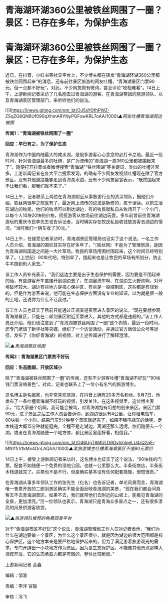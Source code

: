 # 青海湖环湖360公里被铁丝网围了一圈？景区：已存在多年，为保护生态

# 青海湖环湖360公里被铁丝网围了一圈？景区：已存在多年，为保护生态

近日，在抖音、小红书等社交平台上，不少博主都在转发“青海湖环湖360公里都被铁丝网围起来”的消息，还有前往景区旅游的网友吐槽，“青海湖景区门票90元，但一点都不好玩”。对此，不少网友颇有微词，甚至评论“吃相难看”。14日上午，上游新闻记者采访了几名刚去过青海湖的游客、在青海湖带团的旅游领队，以及青海湖景区管理部门，来听听他们的说法。

![](https://inews.gtimg.com/om_bt/OJ5sYGfhPWZ-
ZSqZG6QN6Uf090qXhmARYNyPGFowKRL7oAA/1000)_▲网友吐槽青海湖周边被围_

**传闻1：“青海湖被铁丝网围了一圈”**

**回应：早已有之，为了保护生态**

青海湖作为中国内陆最大的咸水湖，是很多游客心心念念的必打卡之地。最近一段时间，针对青海湖最多的吐槽，是广为流传的“青海湖一周360公里都被围起来了”。随便打开抖音或者微博搜索“青海湖”“铁丝围湖”等关键词，类似的吐槽非常多。上游新闻记者在各大平台搜索发现，的确有不少网友发视频吐槽现在除了官方景区，没有其他道路能够走到青海湖水边，还有不少网友留言表示，“既然围起来不让我们看，那我们就不来了。”

14日上午，记者联系上两位在青海湖附近从事旅游行业的资深领队，据他们介绍，铁丝网很早之前就有了，最近网上流传的说法是新修的，属于误读。以前生活在湖边的牧民，他们的牧场可以到达湖边，有的牧民就私自从牧场开了一个小门，以每个人10块20块的价格，招揽游客从牧场前往湖边玩耍。多年前曾前往青海湖游玩的重庆市民李先生也告诉记者，当时确实存在牧民私自收钱放游客去湖边的情况，“当时我们一辆车收了30元。”

14日上午，在接受记者采访时，青海湖景区管理局也证实了这个说法。一名工作人员介绍，青海湖的围栏其实存在好多年了，“（铁丝网）不是为了管理旅游，是因为青海湖和国道之间是一大片草场。牧民的草场用围栏围起来，这个时间已经特别早了。（上世纪）90年代吧，特别早了，围起来也是让牧民的草场有所划分，防止牛羊跑到别人家去。”

该工作人员补充表示，“我们这边主要是出于生态保护的需要，因为要是不围起来的话，有些游客开车直接开到湖边去了，在湖里洗车啊、在湖边生火野炊啊，对环境破坏较大。湖边有些地方是核心保护区，有些是一般控制区，这些都是有规划的。但是作为游客来说，他可能在生态保护方面没有专业的知识，以为就是很一般的土地，还说你为什么不让我过。”

该工作人员也证实了目前只能通过正规渠道买票进入景区的说法，“现在要想参观青海湖景区，只能在二郎剑景区附近买票进入，其他的方式都是违规的。”该工作人员还介绍，他们也注意到了“青海湖被铁丝网围了一圈”这个舆情，最近一段时间，还专门邀请了新华社等央媒，组织了一个访谈活动，并通过官方微信公众号等途径，发布了《你好青海湖》的视频，对上述传闻进行了解释澄清。

![](https://inews.gtimg.com/om_bt/OueS-L1iYGo5gG1VUibZIQ6pjlRMk2eB1FeVAqaRCG870AA/1000)_▲青海湖景区地图_

**传闻2：青海湖景区门票贵不好玩**

**回应：生态脆弱，开放区域小**

除了“青海湖被铁丝网围了一圈”的传闻，还有不少游客吐槽“青海湖不好玩”“90块钱门票没啥景色”。对此，记者也联系上了一位小有名气的旅游博主。

这名博主是名画家，也非常喜欢旅游，在抖音上拥有20多万名粉丝。6月7日，他发布了一条吐槽青海湖不好玩的视频，引发关注。在这条视频里，这位博主表示，“给大家避个坑啊，我可能会被骂，对青海湖抱有幻想的别来景区。景区门票90元，进了景区之后工作人员会告诉你，到湖边很远有4公里，让你租电瓶车，80块钱一个小时。结果汽车5分钟整个景区就逛完了，如果不租电瓶车的话呢，走木栈道大概15分钟就能逛完。全程不是走湖边，离湖还那么远呢。你们随便去一个湖，或者在青海湖随便一个地方停，都比景区里面好看，相信我。”

![](https://inews.gtimg.com/om_bt/O46UgT8MULD9OvIshIqeLU4rQ2qE-
MNYfrVtkMv4OnLAQAA/1000)_▲某旅游博主吐槽青海湖景区不值90元票价_

14日上午，接受上游新闻记者采访时，这名博主也证实了这个说法，“90块钱的门票，配套不如随便一个免费的湿地公园，也就一公里那么大。半条街商店，半条街木栈道就完了。买票也不是不行，但是确实基本没有任何配套措施，很短很贵。”

在青海湖从事多年领队工作的张先生（化名）也告诉记者，单论风景而言，青海湖唯一售票开放的二郎剑景区确实不能全面反映青海湖的美景，“现在我们都会问游客去不去青海湖景区。如果不去，我们就带他们去附近的山坡上，能看见青海湖的全景，更加漂亮。”另一位领队也表示，青海湖只是青海众多景点之一，还有很多漂亮的风景供游客欣赏。

![](https://inews.gtimg.com/om_bt/OYw2XWAgNovBXKnFO9vacWbRSfRyqT0jML_ZxJ5Vymc34AA/1000)_▲旅游领队推荐的免费观景平台_

对于“青海湖景区不好玩”这个说法，青海湖管理局工作人员对记者表示，“我们为什么在湖边要做一个景区，为什么这个景区很小，就是因为湖边的很大范围都是核心保护区。这个地方本来是要严格地保护起来的，但为了满足游客旅游观光的需求，专门开辟出一小块地方作为景区。因为是生态保护区，不能像其他景点那样大规模开放，它的生态承载力都是有限的，整体比较脆弱。”

上游新闻记者 金鑫

编辑：邹渝

责编：李洋 官毅

审核：冯飞

